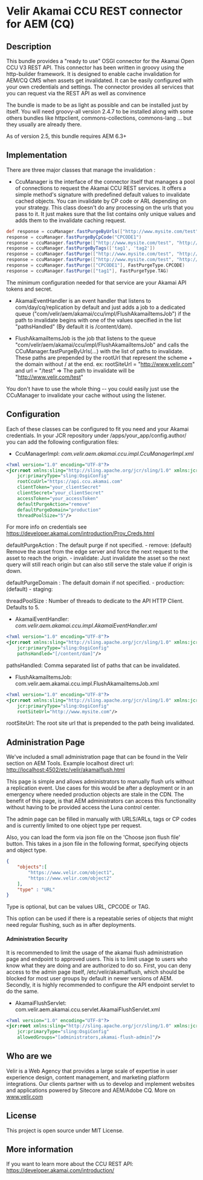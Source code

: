 # Velir Akamai CCU REST connector for AEM (CQ)

## Description

This bundle provides a "ready to use" OSGI connector for the Akamai Open CCU V3 REST API. This connector has been written in groovy using the http-builder framework.
It is designed to enable cache invalidation for AEM/CQ CMS when assets get invalidated. It can be easily configured with your own credentials
and settings. The connector provides all services that you can request via the REST API as well as convinence 

The bundle is made to be as light as possible and can be installed just by itself. You will need groovy-all version 2.4.7 to be installed along with some others bundles like
httpclient, commons-collections, commons-lang ... but they usually are already there.

As of version 2.5, this bundle requires AEM 6.3+

## Implementation

There are three major classes that manage the invalidation :

- CcuManager is the interface of the connector itself that manages a pool of connections to request the Akamai CCU REST services. It offers a simple method's signature with predefined default values
to invalidate cached objects. You can invalidate by CP code or ARL depending on your strategy. This class doesn't do any processing on the urls that you pass to it. It just makes
sure that the list contains only unique values and adds them to the invalidate caching request.

```groovy
def response = ccuManager.fastPurgeByUrls(["http://www.mysite.com/test", "http://www.mysite.com/test2"])
response = ccuManager.fastPurgeByCpCode("CPCODE1")
response = ccuManager.fastPurge(["http://www.mysite.com/test", "http://www.mysite.com/test2"], PurgeType.ARL, PurgeAction.REMOVE, PurgeDomain.PRODUCTION)
response = ccuManager.fastPurgeByTags(['tag1', 'tag2'])
response = ccuManager.fastPurge(["http://www.mysite.com/test", "http://www.mysite.com/test2"], FastPurgeType.URL, PurgeAction.INVALIDATE, PurgeDomain.STAGING)
response = ccuManager.fastPurge(["http://www.mysite.com/test", "http://www.mysite.com/test2"], FastPurgeType.URL)
response = ccuManager.fastPurge(["CPCODE1"], FastPurgeType.CPCODE)
response = ccuManager.fastPurge(["tag1"], FastPurgeType.TAG)
```

The minimum configuration needed for that service are your Akamai API tokens and secret.

- AkamaiEventHandler is an event handler that listens to com/day/cq/replication by default and just adds a job to a dedicated queue ("com/velir/aem/akamai/ccu/impl/FlushAkamaiItemsJob")
if the path to invalidate begins with one of the values specified in the list "pathsHandled" (By default it is /content/dam).

- FlushAkamaiItemsJob is the job that listens to the queue "com/velir/aem/akamai/ccu/impl/FlushAkamaiItemsJob" and calls the CCuManager.fastPurgeByUrls(...) with the list of paths to
invalidate. These paths are prepended by the rootUrl that represent the scheme + the domain without / at the end.
ex: rootSiteUrl = "http://www.velir.com" and url = "/test" => The path to invalidate will be "http://www.velir.com/test"

You don't have to use the whole thing -- you could easily just use the CCuManager to invalidate your cache without using the listener.

## Configuration

Each of these classes can be configured to fit you need and your Akamai credentials. In your JCR repository under /apps/your_app/config.author/ you can add the following configuration files:

- CcuManagerImpl: *com.velir.aem.akamai.ccu.impl.CcuManagerImpl.xml*

```xml
<?xml version="1.0" encoding="UTF-8"?>
<jcr:root xmlns:sling="http://sling.apache.org/jcr/sling/1.0" xmlns:jcr="http://www.jcp.org/jcr/1.0"
    jcr:primaryType="sling:OsgiConfig"
    rootCcuUrl="https://api.ccu.akamai.com"
    clientToken="your_clientSecret"
    clientSecret="your_clientSecret"
    accessToken="your_accessToken"
    defaultPurgeAction="remove"
    defaultPurgeDomain="production"
    threadPoolSize="5"/>
```
For more info on credentials see https://developer.akamai.com/introduction/Prov_Creds.html

defaultPurgeAction : The default purge if not specified.
    - remove: (default) Remove the asset from the edge server and force the next request to the asset to reach the origin.
    - invalidate: Just invalidate the asset so the next query will still reach origin but can also still serve the stale value if origin is down.

defaultPurgeDomain : The default domain if not specified.
    - production: (default)
    - staging:
    
threadPoolSize : Number of threads to dedicate to the API HTTP Client. Defaults to 5.

- AkamaiEventHandler: *com.velir.aem.akamai.ccu.impl.AkamaiEventHandler.xml*

```xml
<?xml version="1.0" encoding="UTF-8"?>
<jcr:root xmlns:sling="http://sling.apache.org/jcr/sling/1.0" xmlns:jcr="http://www.jcp.org/jcr/1.0"
    jcr:primaryType="sling:OsgiConfig"
    pathsHandled="[/content/dam]"/>
```

pathsHandled: Comma separated list of paths that can be invalidated.

- FlushAkamaiItemsJob: com.velir.aem.akamai.ccu.impl.FlushAkamaiItemsJob.xml

```xml
<?xml version="1.0" encoding="UTF-8"?>
<jcr:root xmlns:sling="http://sling.apache.org/jcr/sling/1.0" xmlns:jcr="http://www.jcp.org/jcr/1.0"
    jcr:primaryType="sling:OsgiConfig"
    rootSiteUrl="http://www.mysite.com"/>
```

rootSiteUrl: The root site url that is prepended to the path being invalidated.
## Administration Page

We've included a small administration page that can be found in the Velir section on AEM Tools. Example localhost direct url: [http://localhost:4502/etc/velir/akamaiflush.html](http://localhost:4502/etc/velir/akamaiflush.html)

This page is simple and allows administrators to manually flush urls without a replication event. Use cases for this would be after a deployment or in an emergency where needed production objects are stale in the CDN. 
The benefit of this page, is that AEM administrators can access  this functionality without having to be provided access the Luna control center.

The admin page can be filled in manually with URLS/ARLs, tags or CP codes and is currently limited to one object type per request.

Also, you can load the form via json file on the 'Choose json flush file' button. This takes in a json file in the following format, specifying objects and object type.
```json
{
	"objects":[
		"https://www.velir.com/object1",
		"https://www.velir.com/object2"
	],
	"type" : "URL"
}
```
Type is optional, but can be values URL, CPCODE or TAG. 

This option can be used if there is a repeatable series of objects that might need regular flushing, such as in after deployments.
#### Administration Security

It is recommended to limit the usage of the akamai flush administration page and endpoint to approved users. This is to limit usage to users who know what they are doing and are authorized to do so.  First, you can deny access to the admin page itself, /etc/velir/akamaiflush, which should be blocked for most user groups by default in newer versions of AEM.
Secondly, it is highly recommended to configure the API endpoint servlet to do the same.

- AkamaiFlushServlet: com.velir.aem.akamai.ccu.servlet.AkamaiFlushServlet.xml
```xml
<?xml version="1.0" encoding="UTF-8"?>
<jcr:root xmlns:sling="http://sling.apache.org/jcr/sling/1.0" xmlns:jcr="http://www.jcp.org/jcr/1.0"
    jcr:primaryType="sling:OsgiConfig"
    allowedGroups="[administrators,akamai-flush-admin]"/>
```

## Who are we

Velir is a Web Agency that provides a large scale of expertise in user experience design, content management, and marketing platform integrations. Our clients partner with us
to develop and implement websites and applications powered by Sitecore and AEM/Adobe CQ. More on www.velir.com

## License

This project is open source under MIT License.

## More information

If you want to learn more about the CCU REST API: https://developer.akamai.com/introduction/
